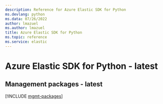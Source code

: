 ```yaml
---
description: Reference for Azure Elastic SDK for Python
ms.devlang: python
ms.data: 07/26/2022
author: lmazuel
ms.author: lmazuel
title: Azure Elastic SDK for Python
ms.topic: reference
ms.service: elastic
---
```

# Azure Elastic SDK for Python - latest

## Management packages - latest
[!INCLUDE [mgmt-packages](elastic-mgmt-index.md)]